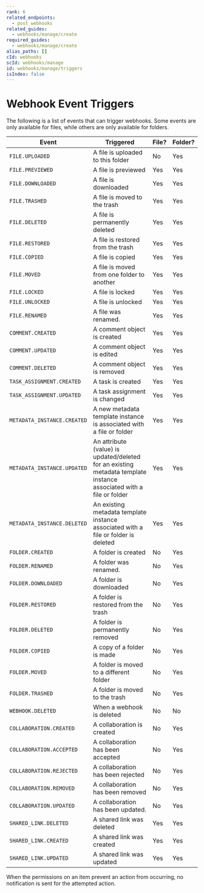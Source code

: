 ```yaml
---
rank: 6
related_endpoints:
  - post_webhooks
related_guides:
  - webhooks/manage/create
required_guides:
  - webhooks/manage/create
alias_paths: []
cId: webhooks
scId: webhooks/manage
id: webhooks/manage/triggers
isIndex: false
---
```


# Webhook Event Triggers

The following is a list of events that can trigger webhooks. Some
events are only available for files, while others are only available for folders.

<!-- markdownlint-disable line-length -->
| Event                       | Triggered                                                                                                           | File? | Folder? |
|-----------------------------|---------------------------------------------------------------------------------------------------------------------|-------|---------|
| `FILE.UPLOADED`             | A file is uploaded to this folder                                                                                   | No    | Yes     |
| `FILE.PREVIEWED`            | A file is previewed                                                                                                 | Yes   | Yes     |
| `FILE.DOWNLOADED`           | A file is downloaded                                                                                                | Yes   | Yes     |
| `FILE.TRASHED`              | A file is moved to the trash                                                                                        | Yes   | Yes     |
| `FILE.DELETED`              | A file is permanently deleted                                                                                       | Yes   | Yes     |
| `FILE.RESTORED`             | A file is restored from the trash                                                                                   | Yes   | Yes     |
| `FILE.COPIED`               | A file is copied                                                                                                    | Yes   | Yes     |
| `FILE.MOVED`                | A file is moved from one folder to another                                                                          | Yes   | Yes     |
| `FILE.LOCKED`               | A file is locked                                                                                                    | Yes   | Yes     |
| `FILE.UNLOCKED`             | A file is unlocked                                                                                                  | Yes   | Yes     |
| `FILE.RENAMED`              | A file was renamed.                                                                                                 | Yes   | Yes     |
| `COMMENT.CREATED`           | A comment object is created                                                                                         | Yes   | Yes     |
| `COMMENT.UPDATED`           | A comment object is edited                                                                                          | Yes   | Yes     |
| `COMMENT.DELETED`           | A comment object is removed                                                                                         | Yes   | Yes     |
| `TASK_ASSIGNMENT.CREATED`   | A task is created                                                                                                   | Yes   | Yes     |
| `TASK_ASSIGNMENT.UPDATED`   | A task assignment is changed                                                                                        | Yes   | Yes     |
| `METADATA_INSTANCE.CREATED` | A new metadata template instance is associated with a file or folder                                                | Yes   | Yes     |
| `METADATA_INSTANCE.UPDATED` | An attribute (value) is updated/deleted for an existing metadata template instance associated with a file or folder | Yes   | Yes     |
| `METADATA_INSTANCE.DELETED` | An existing metadata template instance associated with a file or folder is deleted                                  | Yes   | Yes     |
| `FOLDER.CREATED`            | A folder is created                                                                                                 | No    | Yes     |
| `FOLDER.RENAMED`            | A folder was renamed.                                                                                               | No    | Yes     |
| `FOLDER.DOWNLOADED`         | A folder is downloaded                                                                                              | No    | Yes     |
| `FOLDER.RESTORED`           | A folder is restored from the trash                                                                                 | No    | Yes     |
| `FOLDER.DELETED`            | A folder is permanently removed                                                                                     | No    | Yes     |
| `FOLDER.COPIED`             | A copy of a folder is made                                                                                          | No    | Yes     |
| `FOLDER.MOVED`              | A folder is moved to a different folder                                                                             | No    | Yes     |
| `FOLDER.TRASHED`            | A folder is moved to the trash                                                                                      | No    | Yes     |
| `WEBHOOK.DELETED`           | When a webhook is deleted                                                                                           | No    | No      |
| `COLLABORATION.CREATED`     | A collaboration is created                                                                                          | No    | Yes     |
| `COLLABORATION.ACCEPTED`    | A collaboration has been accepted                                                                                   | No    | Yes     |
| `COLLABORATION.REJECTED`    | A collaboration has been rejected                                                                                   | No    | Yes     |
| `COLLABORATION.REMOVED`     | A collaboration has been removed                                                                                    | No    | Yes     |
| `COLLABORATION.UPDATED`     | A collaboration has been updated.                                                                                   | No    | Yes     |
| `SHARED_LINK.DELETED`       | A shared link was deleted                                                                                           | Yes   | Yes     |
| `SHARED_LINK.CREATED`       | A shared link was created                                                                                           | Yes   | Yes     |
| `SHARED_LINK.UPDATED`       | A shared link was updated                                                                                           | Yes   | Yes     |
<!-- markdownlint-enable line-length -->

<Message type='notice'>

  When the permissions on an item prevent an action from occurring,
  no notification is sent for the attempted action.

</Mesage>
